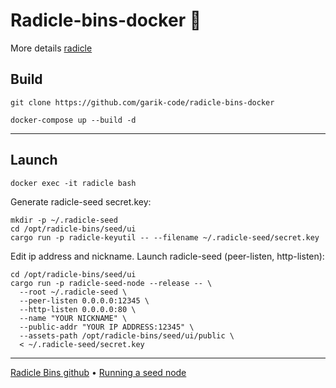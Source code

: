 # Radicle-bins-docker 👏

More details [radicle](https://radicle.xyz/)

## Build

`git clone https://github.com/garik-code/radicle-bins-docker`

`docker-compose up --build -d`

---

## Launch

`docker exec -it radicle bash`

Generate radicle-seed secret.key:

```
mkdir -p ~/.radicle-seed
cd /opt/radicle-bins/seed/ui
cargo run -p radicle-keyutil -- --filename ~/.radicle-seed/secret.key
```

Edit ip address and nickname. Launch radicle-seed (peer-listen, http-listen):

```
cd /opt/radicle-bins/seed/ui
cargo run -p radicle-seed-node --release -- \
  --root ~/.radicle-seed \
  --peer-listen 0.0.0.0:12345 \
  --http-listen 0.0.0.0:80 \
  --name "YOUR NICKNAME" \
  --public-addr "YOUR IP ADDRESS:12345" \
  --assets-path /opt/radicle-bins/seed/ui/public \
  < ~/.radicle-seed/secret.key
```

---

[Radicle Bins github](https://github.com/radicle-dev/radicle-bins) • [Running a seed node](https://docs.radicle.xyz/docs/using-radicle/running-a-seed-node)

